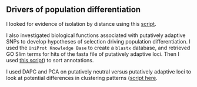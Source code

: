 ## Drivers of population differentiation

I looked for evidence of isolation by distance using this [script](https://github.com/nclowell/RAD_scallops/blob/master/5_potential_drivers_of_differentiation/IBD.R).

I also investigated biological functions associated with putatively adaptive SNPs to develop hypotheses of selection driving population differentiation. I used the ``UniProt Knowledge Base`` to create a ``blastx`` database, and retrieved GO Slim terms for hits of the fasta file of putatively adaptive loci. Then I used [this script](https://github.com/nclowell/RAD_sea_cucumbers/blob/master/5_potential_drivers_of_differentiation/gene_annotation_w_uniprot.R)) to sort annotations.

I used DAPC and PCA on putatively neutral versus putatively adaptive loci to look at potential differences in clustering patterns ([script here](https://github.com/nclowell/RAD_scallops/blob/master/3_pop_structure_analyses/PCA_DAPC.R).
